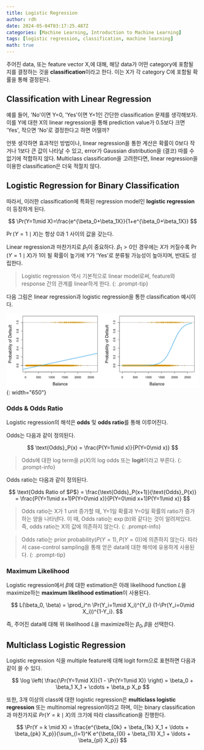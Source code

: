 ```yaml
---
title: Logistic Regression
author: rdh
date: 2024-05-04T03:17:25.487Z
categories: [Machine Learning, Introduction to Machine Learning]
tags: [logistic regression, classification, machine learning]
math: true
---
```


주어진 data, 또는 feature vector X,에 대해, 해당 data가 어떤 category에 포함될 지를 결정하는 것을 **classification**이라고 한다. 이는 X가 각 category C에 포함될 확률을 통해 결정된다.

## Classification with Linear Regression
예를 들어, 'No'이면 Y=0, 'Yes'이면 Y=1인 간단한 classification 문제를 생각해보자. 이를 Y에 대한 X의 linear regression을 통해 prediction value가 0.5보다 크면 'Yes', 작으면 'No'로 결정한다고 하면 어떨까?

언뜻 생각하면 효과적인 방법이나, linear regression을 통한 계산은 확률이 0보다 작거나 1보다 큰 값이 나타날 수 있고, error가 Gaussian distribution을 (결코) 따를 수 없기에 적합하지 않다. Multiclass classification을 고려한다면, linear regression을 이용한 classification은 더욱 적절치 않다.

## Logistic Regression for Binary Classification
따라서, 이러한 classification에 특화된 regression model인 **logistic regression**이 등장하게 된다.

$$
\Pr(Y=1\mid X)=\frac{e^{\beta_0+\beta_1X}}{1+e^{\beta_0+\beta_1X}}
$$

$\Pr(Y=1\mid X)$는 항상 0과 1 사이의 값을 갖는다. 

Linear regression과 마찬가지로 $\beta_1$이 중요하다. $\beta_1>0$인 경우에는 $X$가 커질수록 $\Pr(Y=1\mid X)$가 1이 될 확률이 높기에 $Y$가 'Yes'로 분류될 가능성이 높아지며, 반대도 성립한다.

> Logistic regression 역시 기본적으로 linear model로써, feature와 response 간의 관계를 linear하게 한다.
{: .prompt-tip}

다음 그림은 linear regression과 logistic regression을 통한 classification 예시이다.

![](/assets/img/logistic-regression-01.png){: width="650"}

### Odds & Odds Ratio
Logistic regression의 해석은 **odds** 및 **odds ratio**를 통해 이루어진다.

Odds는 다음과 같이 정의된다.

$$
\text{Odds}_P(x) = \frac{P(Y=1\mid x)}{P(Y=0\mid x)}
$$

> Odds에 대한 log term을 $p(X)$의 log odds 또는 **logit**이라고 부른다.
{: .prompt-info}

Odds ratio는 다음과 같이 정의된다.

$$
\text{Odds Ratio of $P$} 
= \frac{\text{Odds}_P(x+1)}{\text{Odds}_P(x)} 
= \frac{P(Y=1\mid x+1)P(Y=0\mid x)}{P(Y=0\mid x+1)P(Y=1\mid x)}
$$

> Odds ratio는 X가 1 unit 증가할 때, Y=1일 확률과 Y=0일 확률의 ratio가 증가하는 양을 나타낸다. 이 때, Odds ratio는 $\exp(b)$와 같다는 것이 알려져있다. 즉, odds ratio는 X의 값에 의존하지 않는다.
{: .prompt-info}

> Odds ratio는 prior probability($P(Y=1), P(Y=0)$)에 의존하지 않는다. 따라서 case-control sampling을 통해 얻은 data에 대한 해석에 유용하게 사용된다.
{: .prompt-tip}


### Maximum Likelihood
Logistic regression에서 $\beta$에 대한 estimation은 아래 likelihood function $L$을 maximize하는 **maximum likelihood estimation**이 사용된다.

$$
L(\beta_0, \beta) = \prod_i^n \Pr(Y_i=1\mid X_i)^{Y_i} (1-\Pr(Y_i=0\mid X_i))^{1-Y_i}.
$$

즉, 주어진 data에 대해 위 likelihood $L$을 maximize하는 $\beta_0, \beta$을 선택한다.

## Multiclass Logistic Regression
Logistic regression 식을 multiple feature에 대해 logit form으로 표현하면 다음과 같이 쓸 수 있다.

$$
\log \left( \frac{\Pr(Y=1\mid X)}{1 - \Pr(Y=1\mid X)} \right) = \beta_0 + \beta_1 X_1 + \cdots + \beta_p X_p
$$

또한, 3개 이상의 class에 대한 logistic regression은 **multiclass logistic regression** 또는 multinomial regression이라고 하며, 이는 binary classification과 마찬가지로 $Pr(Y=k\mid X)$의 크기에 따라 classification을 진행한다.

$$
\Pr(Y = k \mid X) = \frac{e^{\beta_{0k} + \beta_{1k} X_1 + \ldots + \beta_{pk} X_p}}{\sum_{l=1}^K e^{\beta_{0l} + \beta_{1l} X_1 + \ldots + \beta_{pl} X_p}}
$$